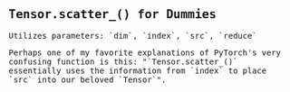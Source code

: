 ## Tensor.scatter_() for Dummies
<script>
MathJax = {
  tex: {
    inlineMath: [['$', '$'], ['\\(', '\\)']]
  },
  svg: {
    fontCache: 'global'
  }
};
</script>
<script type="text/javascript" id="MathJax-script" async
  src="https://cdn.jsdelivr.net/npm/mathjax@3/es5/tex-svg.js">
</script>
<style> body { font-family: "Roboto Mono", monospace; } </style>

<p>Utilizes parameters: `dim`, `index`, `src`, `reduce`</p>
<p>Perhaps one of my favorite explanations of PyTorch's very confusing function is this: "`Tensor.scatter_()` essentially uses the information from `index` to place `src` into our beloved `Tensor`".</p>
